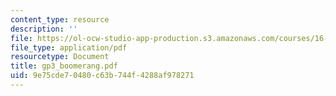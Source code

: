 ```yaml
---
content_type: resource
description: ''
file: https://ol-ocw-studio-app-production.s3.amazonaws.com/courses/16-810-engineering-design-and-rapid-prototyping-january-iap-2005/9e75cde70480c63b744f4288af978271_gp3_boomerang.pdf
file_type: application/pdf
resourcetype: Document
title: gp3_boomerang.pdf
uid: 9e75cde7-0480-c63b-744f-4288af978271
---
```

